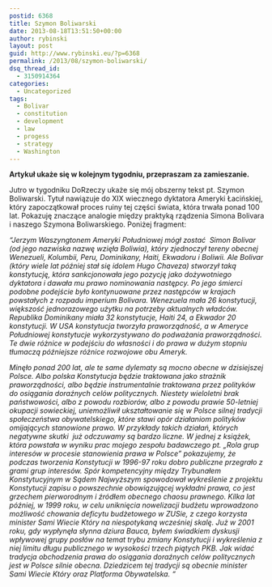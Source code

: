 ```yaml
---
postid: 6368
title: Szymon Boliwarski
date: 2013-08-18T13:51:50+00:00
author: rybinski
layout: post
guid: http://www.rybinski.eu/?p=6368
permalink: /2013/08/szymon-boliwarski/
dsq_thread_id:
  - 3150914364
categories:
  - Uncategorized
tags:
  - Bolivar
  - constitution
  - development
  - law
  - progess
  - strategy
  - Washington
---
```

**Artykuł ukaże się w kolejnym tygodniu, przepraszam za zamieszanie.**

Jutro w tygodniku DoRzeczy ukaże się mój obszerny tekst pt. Szymon Boliwarski. Tytuł nawiązuje do XIX wiecznego dyktatora Ameryki Łacińskiej, który zapoczątkował proces ruiny tej części świata, która trwała ponad 100 lat. Pokazuję znaczące analogie między praktyką rządzenia Simona Bolivara i naszego Szymona Boliwarskiego. Poniżej fragment:

_“Jerzym Waszyngtonem Ameryki Południowej mógł zostać  Simon Bolivar (od jego nazwiska nazwę wzięła Boliwia), który zjednoczył tereny obecnej Wenezueli, Kolumbii, Peru, Dominikany, Haiti, Ekwadoru i Boliwii. Ale Bolivar (który wiele lat później stał się idolem Hugo Chaveza) stworzył taką konstytucję, która sankcjonowała jego pozycję jako dożywotniego dyktatora i dawała mu prawo nominowania następcy. Po jego śmierci podobne podejście było kontynuowane przez następców w krajach powstałych z rozpadu imperium Bolivara. Wenezuela mała 26 konstytucji, większość jednorazowego użytku na potrzeby aktualnych władców. Republika Dominikany miała 32 konstytucje, Haiti 24, a Ekwador 20 konstytucji. W USA konstytucja tworzyła praworządność, a w Ameryce Południowej konstytucje wykorzystywano do podważania praworządności. Te dwie różnice w podejściu do własności i do prawa w dużym stopniu tłumaczą późniejsze różnice rozwojowe obu Ameryk._

_Minęło ponad 200 lat, ale te same dylematy są mocno obecne w dzisiejszej Polsce. Albo polska Konstytucja będzie traktowana jako strażnik praworządności, albo będzie instrumentalnie traktowana przez polityków do osiągania doraźnych celów politycznych. Niestety wieloletni brak państwowości, albo z powodu rozbiorów, albo z powodu prawie 50-letniej okupacji sowieckiej, uniemożliwił ukształtowanie się w Polsce silnej tradycji społeczeństwa obywatelskiego, które stawi opór działaniom polityków omijających stanowione prawo. W przykłady takich działań, których negatywne skutki  już odczuwamy są bardzo liczne. W jednej z książek, która powstała w wyniku prac mojego zespołu badawczego pt. „Rola grup interesów w procesie stanowienia prawa w Polsce” pokazujemy, że podczas tworzenia Konstytucji w 1996-97 roku dobro publiczne przegrało z grami grup interesów. Spór kompetencyjny między Trybunałem Konstytucyjnym w Sądem Najwyższym spowodował wykreślenie z projektu Konstytucji zapisu o powszechnie obowiązującej wykładni prawa, co jest grzechem pierworodnym i źródłem obecnego chaosu prawnego. Kilka lat później, w 1999 roku, w celu uniknięcia nowelizacji budżetu wprowadzono możliwość chowania deficytu budżetowego w ZUSie, z czego korzysta minister Sami Wiecie Który na niespotykaną wcześniej skalę. Już w 2001 roku, gdy wypłynęła słynna dziura Bauca, byłem świadkiem dyskusji wpływowej grupy posłów na temat trybu zmiany Konstytucji i wykreślenia z niej limitu długu publicznego w wysokości trzech piątych PKB. Jak widać tradycja obchodzenia prawa do osiągania doraźnych celów politycznych jest w Polsce silnie obecna. Dziedzicem tej tradycji są obecnie minister Sami Wiecie Który oraz Platforma Obywatelska. “_
